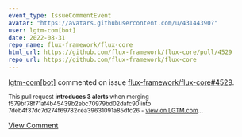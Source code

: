 ```yaml
---
event_type: IssueCommentEvent
avatar: "https://avatars.githubusercontent.com/u/43144390?"
user: lgtm-com[bot]
date: 2022-08-31
repo_name: flux-framework/flux-core
html_url: https://github.com/flux-framework/flux-core/pull/4529
repo_url: https://github.com/flux-framework/flux-core
---
```


<a href='https://github.com/lgtm-com[bot]' target='_blank'>lgtm-com[bot]</a> commented on issue <a href='https://github.com/flux-framework/flux-core/pull/4529' target='_blank'>flux-framework/flux-core#4529</a>.

<small>This pull request **introduces 3 alerts** when merging f579bf78f71af4b45439b2ebc70979bd02dafc90 into 7deb4f37dc7d274f69782cea39631091a85dfc26 - [view on LGTM.com](https://lgtm.com/projects/g/flux-framework/flux-core/rev/pr-766ebaf0490f15487c1859445e5244daa3c477da)...</small>

<a href='https://github.com/flux-framework/flux-core/pull/4529' target='_blank'>View Comment</a>